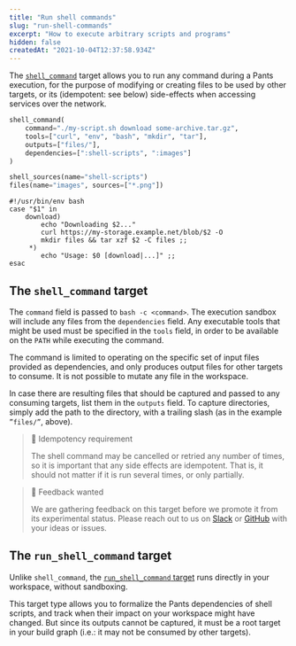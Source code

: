 ```yaml
---
title: "Run shell commands"
slug: "run-shell-commands"
excerpt: "How to execute arbitrary scripts and programs"
hidden: false
createdAt: "2021-10-04T12:37:58.934Z"
---
```

The [`shell_command`](doc:reference-shell_command) target allows you to run any command during a Pants execution, for the purpose of modifying or creating files to be used by other targets, or its (idempotent: see below) side-effects when accessing services over the network.

```python BUILD
shell_command(
    command="./my-script.sh download some-archive.tar.gz",
    tools=["curl", "env", "bash", "mkdir", "tar"],
    outputs=["files/"],
    dependencies=[":shell-scripts", ":images"]
)

shell_sources(name="shell-scripts")
files(name="images", sources=["*.png"])
```
```shell my-script.sh
#!/usr/bin/env bash
case "$1" in
    download)
        echo "Downloading $2..."
        curl https://my-storage.example.net/blob/$2 -O
        mkdir files && tar xzf $2 -C files ;;
     *)
        echo "Usage: $0 [download|...]" ;;
esac
```

The `shell_command` target
---------------------------------------

The `command` field is passed to `bash -c <command>`. The execution sandbox will include any files from the `dependencies` field. Any executable tools that might be used must be specified in the `tools` field, in order to be available on the `PATH` while executing the command.

The command is limited to operating on the specific set of input files provided as dependencies, and only produces output files for other targets to consume. It is not possible to mutate any file in the workspace.

In case there are resulting files that should be captured and passed to any consuming targets, list them in the `outputs` field. To capture directories, simply add the path to the directory, with a trailing slash (as in the example `”files/”`, above).

> 📘 Idempotency requirement
> 
> The shell command may be cancelled or retried any number of times, so it is important that any side effects are idempotent. That is, it should not matter if it is run several times, or only partially.

> 🚧 Feedback wanted
> 
> We are gathering feedback on this target before we promote it from its experimental status. Please reach out to us on [Slack](doc:getting-help) or [GitHub](https://github.com/pantsbuild/pants) with your ideas or issues.

The `run_shell_command` target
-------------------------------------------

Unlike `shell_command`, the [`run_shell_command` target](doc:reference-run_shell_command) runs directly in your workspace, without sandboxing.

This target type allows you to formalize the Pants dependencies of shell scripts, and track when their impact on your workspace might have changed. But since its outputs cannot be captured, it must be a root target in your build graph (i.e.: it may not be consumed by other targets).
